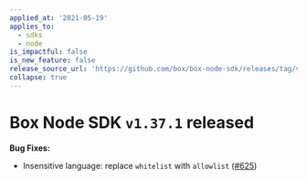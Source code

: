 ```yaml
---
applied_at: '2021-05-19'
applies_to:
  - sdks
  - node
is_impactful: false
is_new_feature: false
release_source_url: 'https://github.com/box/box-node-sdk/releases/tag/v1.37.1'
collapse: true
---
```


# Box Node SDK `v1.37.1` released

**Bug Fixes:**

* Insensitive language: replace `whitelist` with `allowlist` ([#625][1])

[1]: https://github.com/box/box-node-sdk/pull/625
